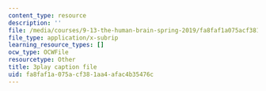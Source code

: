 ```yaml
---
content_type: resource
description: ''
file: /media/courses/9-13-the-human-brain-spring-2019/fa8faf1a075acf381aa4afac4b35476c_Nk0H3o-hRMA.srt
file_type: application/x-subrip
learning_resource_types: []
ocw_type: OCWFile
resourcetype: Other
title: 3play caption file
uid: fa8faf1a-075a-cf38-1aa4-afac4b35476c
---
```

